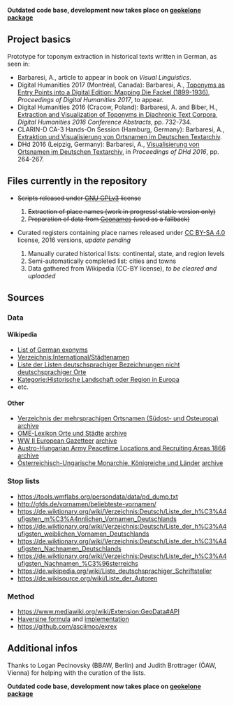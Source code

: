 **Outdated code base, development now takes place on [geokelone package](https://github.com/adbar/geokelone)**


## Project basics

Prototype for toponym extraction in historical texts written in German, as seen in:

* Barbaresi, A., article to appear in book on *Visual Linguistics*.
* Digital Humanities 2017 (Montréal, Canada): Barbaresi, A., [Toponyms as Entry Points into a Digital Edition: Mapping Die Fackel (1899-1936)](https://www.conftool.pro/dh2017/index.php?page=browseSessions&form_session=344&presentations=show), *Proceedings of Digital Humanities 2017*, to appear.
* Digital Humanities 2016 (Cracow, Poland): Barbaresi, A. and Biber, H., [Extraction and Visualization of Toponyms in Diachronic Text Corpora](https://hal.archives-ouvertes.fr/hal-01348696/document), *Digital Humanities 2016  Conference Abstracts*, pp. 732-734.
* CLARIN-D CA-3 Hands-On Session (Hamburg, Germany): Barbaresi, A., [Extraktion und Visualisierung von Ortsnamen im Deutschen Textarchiv](https://www.clarin-d.net/de/aktuelles/forum-ca3-2016/hands-on-poster-demos).
* DHd 2016 (Leipzig, Germany): Barbaresi, A., [Visualisierung von Ortsnamen im Deutschen Textarchiv](https://halshs.archives-ouvertes.fr/halshs-01287931/document), in *Proceedings of DHd 2016*, pp. 264-267.


## Files currently in the repository

* ~~Scripts released under [GNU GPLv3](https://www.gnu.org/licenses/gpl.html) license~~
   1. ~~Extraction of place names (work in progress! stable version only)~~
   2. ~~Preparation of data from [Geonames](http://www.geonames.org/) (used as a fallback)~~

* Curated registers containing place names released under [CC BY-SA 4.0](https://creativecommons.org/licenses/by-sa/4.0/) license, 2016 versions, *update pending*
   1. Manually curated historical lists: continental, state, and region levels
   2. Semi-automatically completed list: cities and towns
   3. Data gathered from Wikipedia (CC-BY license), *to be cleared and uploaded*


## Sources

### Data

#### Wikipedia

* [List of German exonyms](https://en.wikipedia.org/wiki/List_of_German_exonyms)
* [Verzeichnis:International/Städtenamen](https://de.wiktionary.org/wiki/Verzeichnis:International/St%C3%A4dtenamen)
* [Liste der Listen deutschsprachiger Bezeichnungen nicht deutschsprachiger Orte](https://de.wikipedia.org/wiki/Liste_der_Listen_deutschsprachiger_Bezeichnungen_nicht_deutschsprachiger_Orte)
* [Kategorie:Historische Landschaft oder Region in Europa](https://de.wikipedia.org/wiki/Kategorie:Historische_Landschaft_oder_Region_in_Europa)
* etc.

#### Other

* [Verzeichnis der mehrsprachigen Ortsnamen (Südost- und Osteuropa)](http://www.sulinet.hu/oroksegtar/data/magyarorszagi_nemzetisegek/nemetek/die_donauschwaben/pages/019_Anhang_I.htm) [archive](http://web.archive.org/web/20160602013439/http://www.sulinet.hu/oroksegtar/data/magyarorszagi_nemzetisegek/nemetek/die_donauschwaben/pages/019_Anhang_I.htm)
* [OME-Lexikon Orte und Städte](http://ome-lexikon.uni-oldenburg.de/orte/) [archive](http://web.archive.org/web/20151104075126/http://ome-lexikon.uni-oldenburg.de/orte/)
* [WW II European Gazetteer](http://ww2db.com/other.php?other_id=31) [archive](http://web.archive.org/web/20160303203323/http://ww2db.com/other.php?other_id=31)
* [Austro-Hungarian Army Peacetime Locations and Recruiting Areas 1866](http://www.austro-hungarian-army.co.uk/loc1866.htm) [archive](http://web.archive.org/web/20150516025238/http://www.austro-hungarian-army.co.uk/loc1866.htm)
* [Österreichisch-Ungarische Monarchie, Königreiche und Länder](http://agso.uni-graz.at/marienthal/gramatneusiedl/07_oesterreich_ungarn.htm) [archive](http://web.archive.org/web/20160403164137/http://agso.uni-graz.at/marienthal/gramatneusiedl/07_oesterreich_ungarn.htm)


### Stop lists

* https://tools.wmflabs.org/persondata/data/pd_dump.txt
* http://gfds.de/vornamen/beliebteste-vornamen/
* https://de.wiktionary.org/wiki/Verzeichnis:Deutsch/Liste_der_h%C3%A4ufigsten_m%C3%A4nnlichen_Vornamen_Deutschlands
* https://de.wiktionary.org/wiki/Verzeichnis:Deutsch/Liste_der_h%C3%A4ufigsten_weiblichen_Vornamen_Deutschlands
* https://de.wiktionary.org/wiki/Verzeichnis:Deutsch/Liste_der_h%C3%A4ufigsten_Nachnamen_Deutschlands
* https://de.wiktionary.org/wiki/Verzeichnis:Deutsch/Liste_der_h%C3%A4ufigsten_Nachnamen_%C3%96sterreichs
* https://de.wikipedia.org/wiki/Liste_deutschsprachiger_Schriftsteller
* https://de.wikisource.org/wiki/Liste_der_Autoren


### Method

* https://www.mediawiki.org/wiki/Extension:GeoData#API
* [Haversine formula](https://en.wikipedia.org/wiki/Haversine_formula) and [implementation](http://stackoverflow.com/questions/4913349/haversine-formula-in-python-bearing-and-distance-between-two-gps-points#4913653)
* https://github.com/asciimoo/exrex


## Additional infos

Thanks to Logan Pecinovsky (BBAW, Berlin) and Judith Brottrager (ÖAW, Vienna) for helping with the curation of the lists.

**Outdated code base, development now takes place on [geokelone package](https://github.com/adbar/geokelone)**
